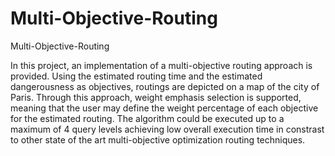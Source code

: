 # Multi-Objective-Routing
 Multi-Objective-Routing
 
 In this project, an implementation of a multi-objective routing approach is provided.
 Using the estimated routing time and the estimated dangerousness as objectives, routings are depicted on a map of the city of Paris. Through this approach, weight emphasis selection is supported, meaning that the user may define the weight percentage of each objective for the estimated routing. 
 The algorithm could be executed up to a maximum of 4 query levels achieving low overall execution time in constrast to other state of the art multi-objective optimization routing techniques.
